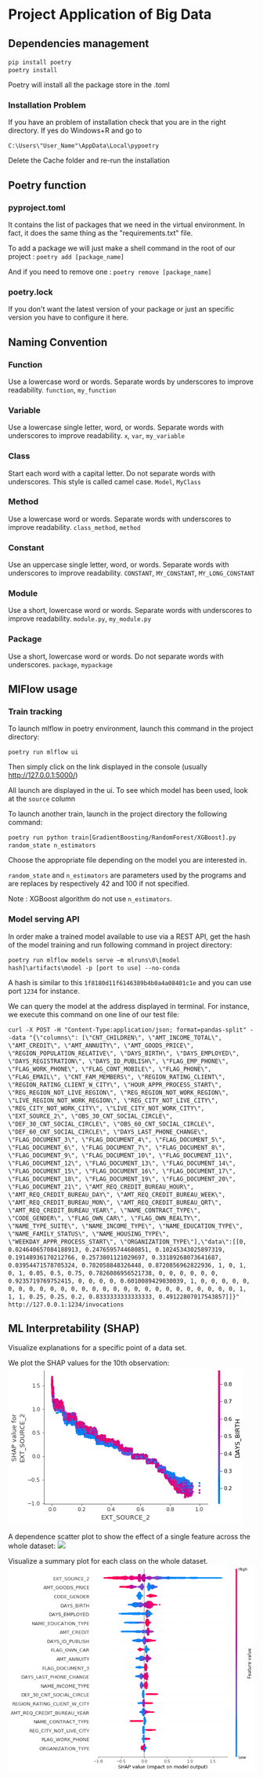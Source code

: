 # Project Application of Big Data

## Dependencies management

	pip install poetry
	poetry install
	
Poetry will install all the package store in the .toml
### Installation Problem
If you have an problem of installation check that you are in the right directory. If yes do Windows+R and go to 

	C:\Users\"User_Name"\AppData\Local\pypoetry

Delete the Cache folder and re-run the installation

## Poetry function
### pyproject.toml
It contains the list of packages that we need in the virtual environment. 
In fact, it does the same thing as the "requirements.txt" file.

To add a package we will just make a shell command in the root of our project :
	`poetry add [package_name]`
	
And if you need to remove one :
	`poetry remove [package_name]`
### poetry.lock
If you don't want the latest version of your package or just an specific version you have to configure it here.

## 



## Naming Convention
### Function
Use a lowercase word or words. Separate words by underscores to improve readability.
`function`,  `my_function`

###  Variable
Use a lowercase single letter, word, or words. Separate words with underscores to improve readability.
`x`,  `var`,  `my_variable`

### Class
Start each word with a capital letter. Do not separate words with underscores. This style is called camel case.
`Model`,  `MyClass`

### Method
Use a lowercase word or words. Separate words with underscores to improve readability.
`class_method`,  `method`

### Constant
Use an uppercase single letter, word, or words. Separate words with underscores to improve readability.
`CONSTANT`,  `MY_CONSTANT`,  `MY_LONG_CONSTANT`

### Module

Use a short, lowercase word or words. Separate words with underscores to improve readability.
`module.py`,  `my_module.py`

### Package

Use a short, lowercase word or words. Do not separate words with underscores.
`package`,  `mypackage`

## MlFlow usage
### Train tracking
To launch mlflow in poetry environment, launch this command in the project directory:
	
	poetry run mlflow ui

Then simply click on the link displayed in the console (usually http://127.0.0.1:5000/)

All launch are displayed in the ui. To see which model has been used, look at the `source` column

To launch another train, launch in the project directory the following command:

	poetry run python train[GradientBoosting/RandomForest/XGBoost].py random_state n_estimators

Choose the appropriate file depending on the model you are interested in.

`random_state` and `n_estimators` are parameters used by the programs and are replaces by respectively 42 and 100 if not specified.

Note : XGBoost algorithm do not use `n_estimators`.

### Model serving API
In order make a trained model available to use via a REST API, get the hash of the model training and run following command in project directory:

	poetry run mlflow models serve –m mlruns\0\[model hash]\artifacts\model -p [port to use] --no-conda

A hash is similar to this `1f8180d11f6146389b4b0a4a08401c1e` and you can use port `1234` for instance.

We can query the model at the address displayed in terminal.
For instance, we execute this command on one line of our test file:

	curl -X POST -H "Content-Type:application/json; format=pandas-split" --data "{\"columns\": [\"CNT_CHILDREN\", \"AMT_INCOME_TOTAL\", \"AMT_CREDIT\", \"AMT_ANNUITY\", \"AMT_GOODS_PRICE\", \"REGION_POPULATION_RELATIVE\", \"DAYS_BIRTH\", \"DAYS_EMPLOYED\", \"DAYS_REGISTRATION\", \"DAYS_ID_PUBLISH\", \"FLAG_EMP_PHONE\", \"FLAG_WORK_PHONE\", \"FLAG_CONT_MOBILE\", \"FLAG_PHONE\", \"FLAG_EMAIL\", \"CNT_FAM_MEMBERS\", \"REGION_RATING_CLIENT\", \"REGION_RATING_CLIENT_W_CITY\", \"HOUR_APPR_PROCESS_START\", \"REG_REGION_NOT_LIVE_REGION\", \"REG_REGION_NOT_WORK_REGION\", \"LIVE_REGION_NOT_WORK_REGION\", \"REG_CITY_NOT_LIVE_CITY\", \"REG_CITY_NOT_WORK_CITY\", \"LIVE_CITY_NOT_WORK_CITY\", \"EXT_SOURCE_2\", \"OBS_30_CNT_SOCIAL_CIRCLE\", \"DEF_30_CNT_SOCIAL_CIRCLE\", \"OBS_60_CNT_SOCIAL_CIRCLE\", \"DEF_60_CNT_SOCIAL_CIRCLE\", \"DAYS_LAST_PHONE_CHANGE\", \"FLAG_DOCUMENT_3\", \"FLAG_DOCUMENT_4\", \"FLAG_DOCUMENT_5\", \"FLAG_DOCUMENT_6\", \"FLAG_DOCUMENT_7\", \"FLAG_DOCUMENT_8\", \"FLAG_DOCUMENT_9\", \"FLAG_DOCUMENT_10\", \"FLAG_DOCUMENT_11\", \"FLAG_DOCUMENT_12\", \"FLAG_DOCUMENT_13\", \"FLAG_DOCUMENT_14\", \"FLAG_DOCUMENT_15\", \"FLAG_DOCUMENT_16\", \"FLAG_DOCUMENT_17\", \"FLAG_DOCUMENT_18\", \"FLAG_DOCUMENT_19\", \"FLAG_DOCUMENT_20\", \"FLAG_DOCUMENT_21\", \"AMT_REQ_CREDIT_BUREAU_HOUR\", \"AMT_REQ_CREDIT_BUREAU_DAY\", \"AMT_REQ_CREDIT_BUREAU_WEEK\", \"AMT_REQ_CREDIT_BUREAU_MON\", \"AMT_REQ_CREDIT_BUREAU_QRT\", \"AMT_REQ_CREDIT_BUREAU_YEAR\", \"NAME_CONTRACT_TYPE\", \"CODE_GENDER\", \"FLAG_OWN_CAR\", \"FLAG_OWN_REALTY\", \"NAME_TYPE_SUITE\", \"NAME_INCOME_TYPE\", \"NAME_EDUCATION_TYPE\", \"NAME_FAMILY_STATUS\", \"NAME_HOUSING_TYPE\", \"WEEKDAY_APPR_PROCESS_START\", \"ORGANIZATION_TYPE\"],\"data\":[[0, 0.024640657084188913, 0.2476595744680851, 0.10245343025897319, 0.19148936170212766, 0.2573801121029697, 0.33189268073641687, 0.03954471578705324, 0.782058848326448, 0.8720856962822936, 1, 0, 1, 0, 1, 0.05, 0.5, 0.75, 0.7826086956521738, 0, 0, 0, 0, 0, 0, 0.9235719769752415, 0, 0, 0, 0, 0.6010089429030039, 1, 0, 0, 0, 0, 0, 0, 0, 0, 0, 0, 0, 0, 0, 0, 0, 0, 0, 0, 0, 0, 0, 0, 0, 0, 0, 0, 0, 1, 1, 1, 0.25, 0.25, 0.2, 0.8333333333333333, 0.49122807017543857]]}" http://127.0.0.1:1234/invocations

## ML Interpretability (SHAP)
Visualize explanations for a specific point of a data set.

We plot the SHAP values for the 10th observation:
<img src="https://github.com/KBL411/Project_AppBigData/blob/main/for_README/dependence_plot.png"/>

A dependence scatter plot to show the effect of a single feature across the whole dataset:
<img src="https://github.com/KBL411/Project_AppBigData/blob/main/for_README/force_plot.png>"/>

Visualize a summary plot for each class on the whole dataset.
<img src="https://github.com/KBL411/Project_AppBigData/blob/main/for_README/summary_plot%20.png"/>



